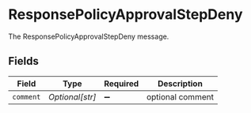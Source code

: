 # ResponsePolicyApprovalStepDeny

The ResponsePolicyApprovalStepDeny message.


## Fields

| Field              | Type               | Required           | Description        |
| ------------------ | ------------------ | ------------------ | ------------------ |
| `comment`          | *Optional[str]*    | :heavy_minus_sign: | optional comment   |